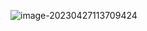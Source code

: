 ![image-20230427113709424](D:\documents\computer\computer\docs\public\assets\image-20230427113709424.png)